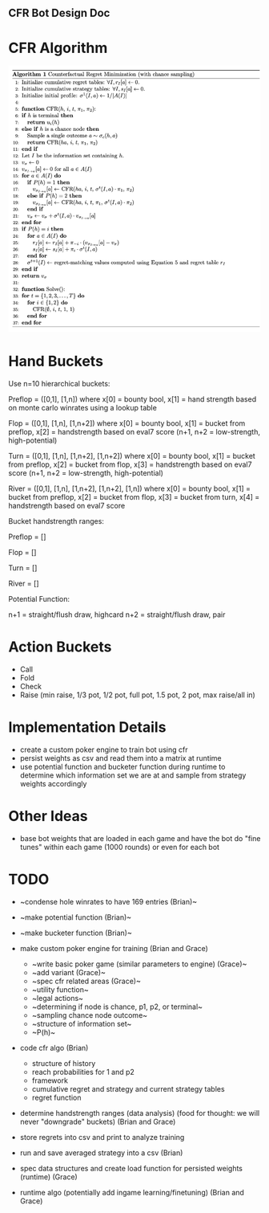 ## CFR Bot Design Doc

# CFR Algorithm

![Pseudocode](image.png)

# Hand Buckets

Use n=10 hierarchical buckets:

Preflop = ([0,1], [1,n])
where x[0] = bounty bool, x[1] = hand strength based on monte carlo winrates using a lookup table

Flop = ([0,1], [1,n], [1,n+2])
where x[0] = bounty bool, x[1] = bucket from preflop, x[2] = handstrength based on eval7 score (n+1, n+2 = low-strength, high-potential)

Turn = ([0,1], [1,n], [1,n+2], [1,n+2])
where x[0] = bounty bool, x[1] = bucket from preflop, x[2] = bucket from flop, x[3] = handstrength based on eval7 score (n+1, n+2 = low-strength, high-potential)

River = ([0,1], [1,n], [1,n+2], [1,n+2], [1,n])
where x[0] = bounty bool, x[1] = bucket from preflop, x[2] = bucket from flop, x[3] = bucket from turn, x[4] = handstrength based on eval7 score

Bucket handstrength ranges:

Preflop = []

Flop = []

Turn = []

River = []

Potential Function:

n+1 = straight/flush draw, highcard
n+2 = straight/flush draw, pair

# Action Buckets

- Call
- Fold
- Check
- Raise (min raise, 1/3 pot, 1/2 pot, full pot, 1.5 pot, 2 pot, max raise/all in)

# Implementation Details

- create a custom poker engine to train bot using cfr
- persist weights as csv and read them into a matrix at runtime
- use potential function and bucketer function during runtime to determine which information set we are at and sample from strategy weights accordingly

# Other Ideas

- base bot weights that are loaded in each game and have the bot do "fine tunes" within each game (1000 rounds) or even for each bot

# TODO

- ~condense hole winrates to have 169 entries (Brian)~
- ~make potential function (Brian)~
- ~make bucketer function (Brian)~

- make custom poker engine for training (Brian and Grace)
  - ~write basic poker game (similar parameters to engine) (Grace)~
  - ~add variant (Grace)~
  - ~spec cfr related areas (Grace)~
  - ~utility function~
  - ~legal actions~
  - ~determining if node is chance, p1, p2, or terminal~
  - ~sampling chance node outcome~
  - ~structure of information set~
  - ~P(h)~
- code cfr algo (Brian)

  - structure of history
  - reach probabilities for 1 and p2
  - framework
  - cumulative regret and strategy and current strategy tables
  - regret function

- determine handstrength ranges (data analysis) (food for thought: we will never "downgrade" buckets) (Brian and Grace)
- store regrets into csv and print to analyze training
- run and save averaged strategy into a csv (Brian)
- spec data structures and create load function for persisted weights (runtime) (Grace)
- runtime algo (potentially add ingame learning/finetuning) (Brian and Grace)
